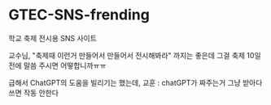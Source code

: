 # GTEC-SNS-frending
학교 축제 전시용 SNS 사이트


교수님, "축제때 이런거 만들어서 만들어서 전시해봐라" 까지는 좋은데 그걸 축제 10일 전에 말씀 주시면 어떻합니까ㅠㅠ 


급해서 ChatGPT의 도움을 빌리기는 했는데,
교훈 : chatGPT가 짜주는거 그냥 받아다 쓰면 작동 안한다

